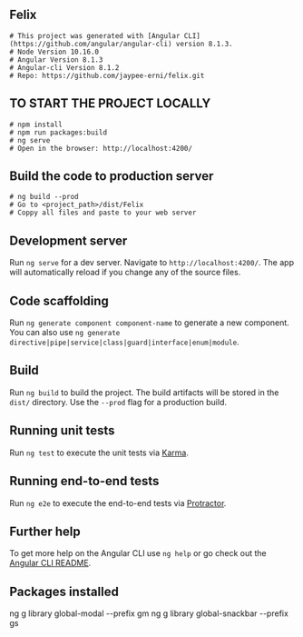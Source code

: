 ## Felix

	# This project was generated with [Angular CLI](https://github.com/angular/angular-cli) version 8.1.3.
	# Node Version 10.16.0
	# Angular Version 8.1.3
	# Angular-cli Version 8.1.2
	# Repo: https://github.com/jaypee-erni/felix.git


## TO START THE PROJECT LOCALLY
	# npm install
	# npm run packages:build
	# ng serve
	# Open in the browser: http://localhost:4200/
	
## Build the code to production server
	# ng build --prod
	# Go to <project_path>/dist/Felix
	# Coppy all files and paste to your web server

## Development server

Run `ng serve` for a dev server. Navigate to `http://localhost:4200/`. The app will automatically reload if you change any of the source files.

## Code scaffolding

Run `ng generate component component-name` to generate a new component. You can also use `ng generate directive|pipe|service|class|guard|interface|enum|module`.

## Build

Run `ng build` to build the project. The build artifacts will be stored in the `dist/` directory. Use the `--prod` flag for a production build.

## Running unit tests

Run `ng test` to execute the unit tests via [Karma](https://karma-runner.github.io).

## Running end-to-end tests

Run `ng e2e` to execute the end-to-end tests via [Protractor](http://www.protractortest.org/).

## Further help

To get more help on the Angular CLI use `ng help` or go check out the [Angular CLI README](https://github.com/angular/angular-cli/blob/master/README.md).


## Packages installed
ng g library global-modal --prefix gm
ng g library global-snackbar --prefix gs



